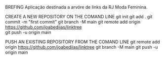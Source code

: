  BREFING
    Aplicação destinada a arvóre de links da RJ Moda Feminina.

 CREATE A NEW REPOSITORY ON THE COMAND LINE 
    git init
    git add .
    git commit -m "first commit"
    git branch -M main
    git remote add origin https://github.com/joabediias/linktree    
    git push -u origin main

 PUSH AN EXISTING REPOSITORY FROM THE COMAND LINE
    git remote add origin https://github.com/joabediias/linktree
    git branch -M main
    git push -u origin main